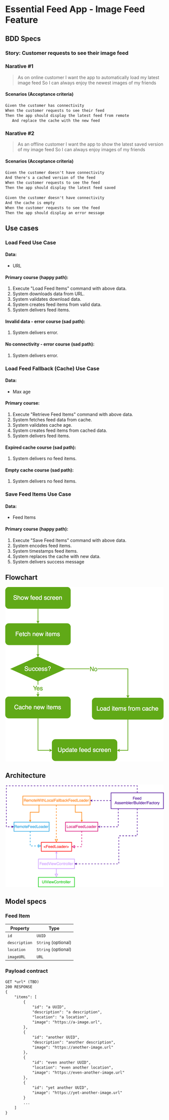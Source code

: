 # Essential Feed App - Image Feed Feature

## BDD Specs

### Story: Customer requests to see their image feed

### Narative #1 

> As on online customer 
I want the app to automatically load my latest image feed
So I can always enjoy the newest images of my friends

#### Scenarios (Acceptance criteria)

```
Given the customer has connectivity
When the customer requests to see their feed
Then the app should display the latest feed from remote
   And replace the cache with the new feed
```

### Narative #2

> As an offline customer
I want the app to show the latest saved version of my image feed
So I can always enjoy images of my friends

#### Scenarios (Acceptance criteria)

```
Given the customer doesn't have connectivity
And there's a cached version of the feed
When the customer requests to see the feed
Then the app should display the latest feed saved

Given the customer doesn't have connectivity
And the cache is empty
When the customer requests to see the feed
Then the app should display an error message
```


## Use cases

### Load Feed Use Case

#### Data:
- URL

#### Primary course (happy path):
1. Execute "Load Feed Items" command with above data.
2. System downloads data from URL.
3. System validates download data.
4. System creates feed items from valid data.
5. System delivers feed items.

#### Invalid data - error course (sad path):
1. System delivers error.

#### No connectivity - error course (sad path):
1. System delivers error.

### Load Feed Fallback (Cache) Use Case

#### Data:
- Max age

#### Primary course: 
1. Execute "Retrieve Feed Items" command with above data.
2. System fetches feed data from cache.
3. System validates cache age.
4. System creates feed items from cached data.
5. System delivers feed items.

#### Expired cache course (sad path):
1. System delivers no feed items.

#### Empty cache course (sad path):
1. System delivers no feed items.


### Save Feed Items Use Case

#### Data:
- Feed Items

#### Primary course (happy path):
1. Execute "Save Feed Items" command with above data.
2. System encodes feed items.
3. System timestamps feed items.
4. System replaces the cache with new data.
5. System delivers success message

## Flowchart

![Feed Loading Feature](feed_flowchart.png)

## Architecture

![Feed Loading Feature](feed_architecture.png)

## Model specs

### Feed Item

| Property      | Type                |
|---------------|---------------------|
| `id`          | `UUID`              |
| `description` | `String` (optional) |
| `location`    | `String` (optional) |
| `imageURL`    | `URL`               |

### Payload contract

```
GET *url* (TBD)
200 RESPONSE
{
    "items": [
        {
            "id": "a UUID",
            "description": "a description",
            "location": "a location",
            "image": "https://a-image.url",
        },
        {
            "id": "another UUID",
            "description": "another description",
            "image": "https://another-image.url"
        },
        {
            "id": "even another UUID",
            "location": "even another location",
            "image": "https://even-another-image.url"
        },
        {
            "id": "yet another UUID",
            "image": "https://yet-another-image.url"
        }
        ...
    ]
}
```
